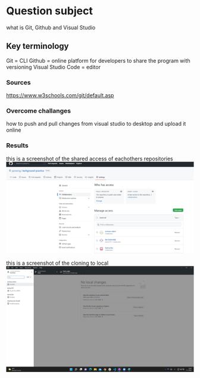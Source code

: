 # Question subject
what is Git, Github and Visual Studio 

## Key terminology
Git = CLI
Github = online platform for developers to share the program with versioning
Visual Studio Code = editor 


### Sources
https://www.w3schools.com/git/default.asp


### Overcome challanges
how to push and pull changes from visual studio to desktop and upload it online

### Results
this is a screenshot of the shared access of eachothers repositories
![screenshot of a cat picture](../00_includes/access.jpg)

this is a screenshot of the cloning to local
![screenshot of a cat picture](../00_includes/clone.jpg)
